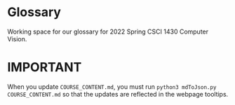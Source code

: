 # Glossary
Working space for our glossary for 2022 Spring CSCI 1430 Computer Vision.

# IMPORTANT

When you update `COURSE_CONTENT.md`, you must run `python3 mdToJson.py COURSE_CONTENT.md` so that the updates are reflected in the webpage tooltips.

